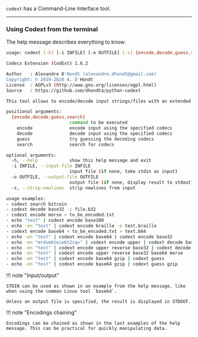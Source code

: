 `codext` has a Command-Line Interface tool.

-----

### Using Codext from the terminal

The help message describes everything to know:

```sh
usage: codext [-h] [-i INFILE] [-o OUTFILE] [-s] {encode,decode,guess,search} ...

Codecs Extension (CodExt) 1.6.2

Author   : Alexandre D'Hondt (alexandre.dhondt@gmail.com)
Copyright: © 2019-2020 A. D'Hondt
License  : AGPLv3 (http://www.gnu.org/licenses/agpl.html)
Source   : https://github.com/dhondta/python-codext

This tool allows to encode/decode input strings/files with an extended set of codecs.

positional arguments:
  {encode,decode,guess,search}
                        command to be executed
    encode              encode input using the specified codecs
    decode              decode input using the specified codecs
    guess               try guessing the decoding codecs
    search              search for codecs

optional arguments:
  -h, --help            show this help message and exit
  -i INFILE, --input-file INFILE
                        input file (if none, take stdin as input)
  -o OUTFILE, --output-file OUTFILE
                        output file (if none, display result to stdout)
  -s, --strip-newlines  strip newlines from input

usage examples:
- codext search bitcoin
- codext decode base32 -i file.b32
- codext encode morse < to_be_encoded.txt
- echo "test" | codext encode base100
- echo -en "test" | codext encode braille -o test.braille
- codext encode base64 < to_be_encoded.txt > text.b64
- echo -en "test" | codext encode base64 | codext encode base32
- echo -en "mrdvm6teie6t2cq=" | codext encode upper | codext decode base32 | codext decode base64
- echo -en "test" | codext encode upper reverse base32 | codext decode base32 reverse lower
- echo -en "test" | codext encode upper reverse base32 base64 morse
- echo -en "test" | codext encode base64 gzip | codext guess
- echo -en "test" | codext encode base64 gzip | codext guess gzip
```

!!! note "Input/output"
    
    STDIN can be used as shown in an example from the help message, like when using the common Linux tool `base64`.
    
    Unless an output file is specified, the result is displayed in STDOUT.

!!! note "Encodings chaining"
    
    Encodings can be chained as shown in the last examples of the help message. This can be practical for quickly manipulating data.

